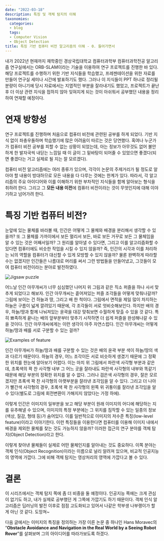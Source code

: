 ```yaml
---
date: "2022-03-18"
description: 특징 및 객체 탐지의 이해
taxonomies:
  categories:
  - blog
  tags:
  - Computer Vision
  - Object Detection
title: 특징 기반 컴퓨터 비전 알고리즘의 이해 - 0. 들어가면서
---
```


내가 2022년 현재까지 재학중인 경상국립대학교 컴퓨터과학부 컴퓨터과학전공 알고리즘 연구실에서는 ORB-SLAM이라는 기술을 이용하여 연구 프로젝트를 진행한 바 있다. 해당 프로젝트를 수행하기 위한 기반 지식들을 학습했고, 프레젠테이션을 위한 자료를 만들어 연구실 세미나 시간에 발표하기도 했다. 그러나 이 지식들이 PPT 하나로 정리될 분량이 아니기에 당시 자료에서는 지엽적인 부분을 잘라내기도 했었고, 프로젝트가 끝난 후 더 이상 관련 지식을 접하지 않아 잊혀지게 되는 것이 아쉬워서 공부했던 내용을 정리하여 연재할 예정이다.
<!-- more -->

# 연재 방향성
연구 프로젝트를 진행하며 처음으로 컴퓨터 비전에 관련된 공부를 하게 되었다. 기반 지식 없이 좌충우돌하며 학습했기에 많은 어려움이 따르는 것은 당연했다. 혹여나 누군가가 컴퓨터 비전 공부를 피할 수 없는 상황이 되었는데, 아는 정보가 아무것도 없어 불안하게 한 발자국씩 내딛는 느낌일 때 이 글이 그 밑바탕이 되어줄 수 있었으면 좋겠다(되면 좋겠다는 거고 실제로 될 지는 잘 모르겠다).

컴퓨터 비전 알고리즘에는 여러 종류가 있으며, 각각이 논문의 주제거리가 될 정도로 알아야 할 내용이 방대하므로 모든 내용을 다 다루는 것에는 한계가 있다. 따라서, 각 알고리즘의 주요 아이디어와 이를 이해하기 위한 부차적인 지식들을 함께 알아보는 형식을 취하려 한다. 그리고 그 **모든 내용 이전**에 컴퓨터 비전이라는 것이 무엇인지에 대해 이야기하고 넘어가려 한다.

# 특징 기반 컴퓨터 비전?
눈앞에 있는 물체를 바라볼 때, 인간은 어떻게 그 물체와 배경을 분리해서 생각할 수 있을까? 또 그 물체를 가까이에서 보든 멀리서 보든, 바로 보든 거꾸로 보든 그 물체임을 알 수 있는 것은 어째서일까? 그 원리를 알아낼 수 있다면, 그리고 이를 알고리즘화할 수 있다면 컴퓨터에도 비슷한 작업을 시킬 수 있지 않을까? 즉, 인간의 시각과 이를 처리하는 뇌의 역할을 컴퓨터가 대신할 수 있게 모방할 수 있지 않을까? 물론 완벽하게 따라할 수는 없겠지만 인간들은 나름대로 머리를 써서 그런 방법들을 만들어냈고, 그것들이 모여 컴퓨터 비전이라는 분야로 발전하였다.

![Jigsaw puzzle](puzzle.png)

어느날 인간 아무개씨가 너무 심심했던 나머지 위 그림과 같은 직소 퍼즐을 하나 사서 맞추게 되었다고 해보자. 인간 아무개씨는 흩어져있는 퍼즐 조각들을 어떻게 맞춰나갈까? 그림에 보이는 건 하늘과 땅, 그리고 배 한 척이다. 그림에서 면적을 제일 많이 차지하는 하늘은 구름이 넓게 깔려있기 때문에, 각 조각들이 서로 엇비슷해보인다. 하지만 배의 경우, 하늘/땅과 함께 나눠져있는 윤곽을 대강 맞춰보면 수월하게 맞출 수 있을 것 같다. 특히 뾰족하게 끝나는 배의 앞부분부터 맞추기 시작하면 더 쉽게 퍼즐을 완성해나갈 수 있을 것이다. 인간 아무개씨에게는 이런 생각이 아주 자연스럽다. 인간 아무개씨는 어떻게 하늘/땅과 배를 서로 구분할 수 있는 걸까?

![Examples of feature](feature.png)

인간 아무개씨가 하늘/땅과 배를 구분할 수 있는 것은 배의 윤곽 부분 색이 하늘/땅의 색과 다르기 때문이다. 하늘의 경우, 어느 조각이든 서로 비슷하게 생겼기 때문에 그 정확한 위치를 한눈에 알아보기 어렵다. 이는 마치 위 그림에서 파란색 사각형 부분과 같은데, 초록색의 꽉 찬 사각형 내부 그 어느 곳을 잘라내도 파란색 사각형의 내부와 똑같기 때문에 해당 부분의 정확한 위치를 알 수 없다. 그러나 검은색 사각형의 경우, 잘은 모르겠지만 초록색 꽉 찬 사각형의 아랫부분을 잘라낸 조각임을 알 수 있다. 그리고 더 나아가 빨간색 사각형의 경우, 초록색 꽉 찬 사각형의 왼쪽 위 귀퉁이를 잘라낸 조각임을 알 수 있다(별도로 그림에 회전변환이 가해지지 않았다는 가정 하에).

이렇게 인간은 이미지의 일부분을 보고 해당 부분이 원래 이미지의 어디에 해당하는 지를 유추해낼 수 있으며, 이미지의 특정 부분에는 그 위치를 짐작할 수 있는 일종의 정보(색상, 질감, 형태 등)가 숨어있다. 이를 일반적으로 이미지의 저수준 특징(low-level feature)이라고 이야기한다. 이런 특징들을 이용한다면 컴퓨터를 이용해 이미지 내에서 배경을 제외한 물체를 찾는 것도 가능하지 않을까? 이러한 접근의 연구 분야를 객체 탐지(Object Detection)라고 한다.

이렇게 찾아낸 물체들이 실제로 어떤 물체인지를 알아내는 것도 중요하다. 이쪽 분야는 객체 인식(Object Recognition)이라는 이름으로 널리 알려져 있으며, 비교적 인공지능의 영역에 가깝다. 그에 비해 객체 탐지는 영상처리의 영역에 가깝다고 볼 수 있다.

# 결론
이 시리즈에서는 객체 탐지 쪽에 좀 더 비중을 둘 예정이다. 인공지능 쪽에는 크게 관심이 없기도 하고, 내가 실제로 공부했던 게 그쪽에 가깝기도 하기 때문이다. 객체 인식 알고리즘은 딥러닝의 발전 이후로 점점 고도화되고 있어서 나같은 학부생 나부랭이가 할 게 아닌 것 같다. 도망쳐~

다음 글에서는 이미지의 특징을 정의하는 가장 이른 논문 중 하나인 Hans Moravec의 “**Obstacle Avoidance and Navigation in the Real World by a Seeing Robot Rover**”를 살펴보며 그의 아이디어를 따라가보도록 하겠다.